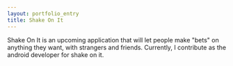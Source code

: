 ```yaml
---
layout: portfolio_entry
title: Shake On It
---
```


Shake On It is an upcoming application that will let people make "bets" on anything they want, with strangers and friends.
Currently, I contribute as the android developer for shake on it.